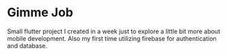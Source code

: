 # Gimme Job

Small flutter project I created in a week just to explore a little bit more about mobile development. Also my first time utilizing firebase for authentication and database.
